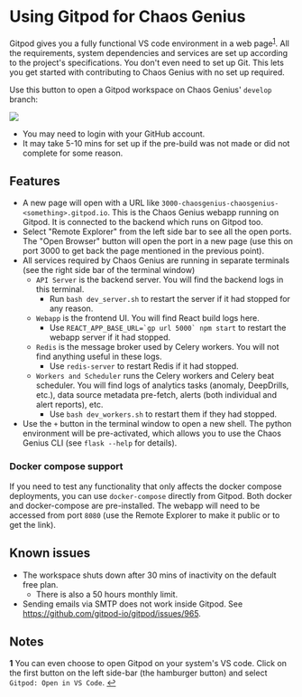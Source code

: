 # Using Gitpod for Chaos Genius

Gitpod gives you a fully functional VS code environment in a web page<sup id="f1">[1](#fn1)</sup>. All the requirements, system dependencies and services are set up according to the project's specifications. You don't even need to set up Git. This lets you get started with contributing to Chaos Genius with no set up required.

Use this button to open a Gitpod workspace on Chaos Genius' `develop` branch:

<a href="https://gitpod.io/#https://github.com/chaos-genius/chaos_genius/tree/develop"><img src="https://gitpod.io/button/open-in-gitpod.svg"/></a>

- You may need to login with your GitHub account.
- It may take 5-10 mins for set up if the pre-build was not made or did not complete for some reason.

## Features

- A new page will open with a URL like `3000-chaosgenius-chaosgenius-<something>.gitpod.io`. This is the Chaos Genius webapp running on Gitpod. It is connected to the backend which runs on Gitpod too.
- Select "Remote Explorer" from the left side bar to see all the open ports. The "Open Browser" button will open the port in a new page (use this on port 3000 to get back the page mentioned in the previous point).
- All services required by Chaos Genius are running in separate terminals (see the right side bar of the terminal window)
    - `API Server` is the backend server. You will find the backend logs in this terminal.
        - Run `bash dev_server.sh` to restart the server if it had stopped for any reason.
    - `Webapp` is the frontend UI. You will find React build logs here. 
        - Use ```REACT_APP_BASE_URL=`gp url 5000` npm start``` to restart the webapp server if it had stopped.
    - `Redis` is the message broker used by Celery workers. You will not find anything useful in these logs.
        - Use `redis-server` to restart Redis if it had stopped.
    - `Workers and Scheduler` runs the Celery workers and Celery beat scheduler. You will find logs of analytics tasks (anomaly, DeepDrills, etc.), data source metadata pre-fetch, alerts (both individual and alert reports), etc.
        - Use `bash dev_workers.sh` to restart them if they had stopped.
- Use the `+` button in the terminal window to open a new shell. The python environment will be pre-activated, which allows you to use the Chaos Genius CLI (see `flask --help` for details).

### Docker compose support

If you need to test any functionality that only affects the docker compose deployments, you can use `docker-compose` directly from Gitpod. Both docker and docker-compose are pre-installed. The webapp will need to be accessed from port `8080` (use the Remote Explorer to make it public or to get the link).

## Known issues

- The workspace shuts down after 30 mins of inactivity on the default free plan.
    - There is also a 50 hours monthly limit.
- Sending emails via SMTP does not work inside Gitpod. See https://github.com/gitpod-io/gitpod/issues/965.

## Notes

<b id="fn1">1</b> You can even choose to open Gitpod on your system's VS code. Click on the first button on the left side-bar (the hamburger button) and select `Gitpod: Open in VS Code`. [↩](#f1)